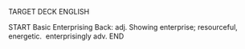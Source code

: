 TARGET DECK
ENGLISH

START
Basic
Enterprising
Back: adj. Showing enterprise; resourceful, energetic.  enterprisingly adv.
END
